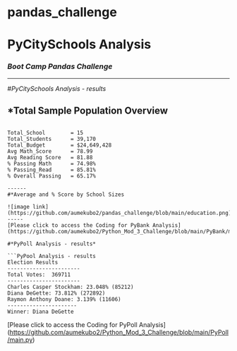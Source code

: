 # pandas_challenge
 # **PyCitySchools Analysis**
### _Boot Camp Pandas Challenge_


-----

#*PyCitySchools Analysis - results*


## *Total Sample Population Overview
```Summary of Total Analysis 

Total_School	    = 15
Total_Students	    = 39,170
Total_Budget	    = $24,649,428
Avg Math_Score	    = 78.99
Avg Reading Score	= 81.88
% Passing Math	    = 74.98%
% Passing_Read	    = 85.81%
% Overall Passing   = 65.17%

------
#*Average and % Score by School Sizes

```


                    
                    						
````
![image link](https://github.com/aumekubo2/pandas_challenge/blob/main/education.png)
-----
[Please click to access the Coding for PyBank Analysis] (https://github.com/aumekubo2/Python_Mod_3_Challenge/blob/main/PyBank/main.py)

#*PyPoll Analysis - results*

```PyPool Analysis - results
Election Results
-----------------------
Total Votes:  369711
-----------------------
Charles Casper Stockham: 23.048% (85212)
Diana DeGette: 73.812% (272892)
Raymon Anthony Doane: 3.139% (11606)
----------------------
Winner: Diana DeGette
````

[Please click to access the Coding for PyPoll Analysis] (https://github.com/aumekubo2/Python_Mod_3_Challenge/blob/main/PyPoll/main.py)